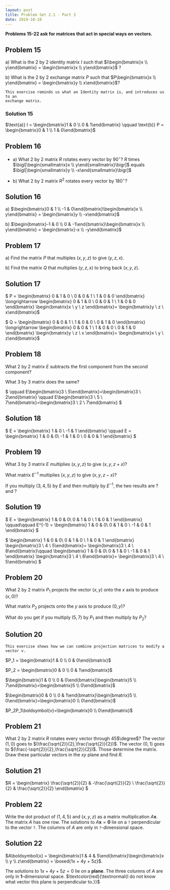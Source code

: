 ```yaml
---
layout: post
title: Problem Set 2.1 - Part 3
date: 2019-10-10
---
```


**Problems 15-22 ask for matrices that act in special ways on vectors.**

## Problem 15

a\) What is the 2 by 2 identity matrix $I$ such that $I\begin{bmatrix}x \\ y\end{bmatrix} = \begin{bmatrix}x \\ y\end{bmatrix}$ ?

b\) What is the 2 by 2 exchange matrix $P$ such that $P\begin{bmatrix}x \\ y\end{bmatrix} = \begin{bmatrix}y \\ x\end{bmatrix}$?

```
This exercise reminds us what an Identity matrix is, and introduces us to an
exchange matrix.
```

### Solution 15

$\text{a)} I = \begin{bmatrix}1 & 0 \\ 0 & 1\end{bmatrix} \qquad \text{b)} P = \begin{bmatrix}0 & 1 \\ 1 & 0\end{bmatrix}$

## Problem 16
- a) What 2 by 2 matrix $R$ rotates every vector by $90^\circ$? $R$ times
$\bigl[\begin{smallmatrix}x \\ y\end{smallmatrix}\bigr]$ equals
$\bigl[\begin{smallmatrix}y \\ -x\end{smallmatrix}\bigr]$

- b) What 2 by 2 matrix $R^2$ rotates every vector by $180^\circ$?

## Solution 16
a) $\begin{bmatrix}0 & 1 \\ -1 & 0\end{bmatrix}\begin{bmatrix}x \\
    y\end{bmatrix} = \begin{bmatrix}y \\ -x\end{bmatrix}$

b) $\begin{bmatrix}-1 & 0 \\ 0 & -1\end{bmatrix}\begin{bmatrix}x \\
    y\end{bmatrix} = \begin{bmatrix}-x \\ -y\end{bmatrix}$

## Problem 17
a) Find the matrix $P$ that multiples $(x,y,z)$ to give $(y,z,x)$.

b) Find the matrix $Q$ that multiplies $(y,z,x)$ to bring back $(x,y,z)$.

## Solution 17
$
P =
\begin{bmatrix}
    0 & 1 & 0 \\
    0 & 0 & 1 \\
    1 & 0 & 0
\end{bmatrix}
\longrightarrow
\begin{bmatrix}
    0 & 1 & 0 \\
    0 & 0 & 1 \\
    1 & 0 & 0
\end{bmatrix}
\begin{bmatrix}x \\ y \\ z \end{bmatrix}=
\begin{bmatrix}y \\ z \\ x\end{bmatrix}$

$
Q =
\begin{bmatrix}
    0 & 0 & 1 \\
    1 & 0 & 0 \\
    0 & 1 & 0
\end{bmatrix}
\longrightarrow
\begin{bmatrix}
    0 & 0 & 1 \\
    1 & 0 & 0 \\
    0 & 1 & 0
\end{bmatrix}
\begin{bmatrix}y \\ z \\ x \end{bmatrix}=
\begin{bmatrix}x \\ y \\ z\end{bmatrix}$

## Problem 18
What 2 by 2 matrix $E$ subtracts the first component from the second component?

What 3 by 3 matrix does the same?

$
\qquad E\begin{bmatrix}3 \\ 5\end{bmatrix}=\begin{bmatrix}3 \\ 2\end{bmatrix}
\qquad E\begin{bmatrix}3 \\ 5 \\ 7\end{bmatrix}=\begin{bmatrix}3 \\ 2 \\ 7\end{bmatrix}
$

## Solution 18
$
E = \begin{bmatrix}
    1 & 0 \\
    -1 & 1
    \end{bmatrix}
\qquad
E = \begin{bmatrix}
    1 & 0 & 0\\
    -1 & 1 & 0 \\
    0 & 0 & 1
    \end{bmatrix}
$

## Problem 19
What 3 by 3 matrix $E$ multiplies $(x, y, z)$ to give $(x, y, z+x)$?

What matrix $E^{-1}$ multiplies $(x, y, z)$ to give $(x,y,z-x)$?

If you multiply $(3,4,5)$ by $E$ and then multiply by $E^{-1}$, the two results are $?$ and $?$

## Solution 19
$
E = \begin{bmatrix}
    1 & 0 & 0\\
    0 & 1 & 0 \\
    1 & 0 & 1
    \end{bmatrix}
\qquad\qquad
E^{-1} =
\begin{bmatrix}
    1 & 0 & 0\\
    0 & 1 & 0 \\
    -1 & 0 & 1
\end{bmatrix}
$

$
\begin{bmatrix}
    1 & 0 & 0\\
    0 & 1 & 0 \\
    1 & 0 & 1
\end{bmatrix}
\begin{bmatrix}3 \\ 4 \\ 5\end{bmatrix}=
\begin{bmatrix}3 \\ 4 \\ 8\end{bmatrix}\qquad
\begin{bmatrix}
    1 & 0 & 0\\
    0 & 1 & 0 \\
    -1 & 0 & 1
\end{bmatrix}
\begin{bmatrix}3 \\ 4 \\ 8\end{bmatrix}=
\begin{bmatrix}3 \\ 4 \\ 5\end{bmatrix}
$

## Problem 20
What 2 by 2 matrix $P_1$ projects the vector $(x,y)$ onto the $x$ axis to
produce $(x,0)$?

What matrix $P_2$ projects onto the $y$ axis to produce $(0,y)$?

What do you get if you multiply $(5,7)$ by $P_1$ and then multiply by $P_2$?
## Solution 20
```
This exercise shows how we can combine projection matrices to modify a vector v.
```

$P_1 = \begin{bmatrix}1 & 0 \\ 0 & 0\end{bmatrix}$

$P_2 = \begin{bmatrix}0 & 0 \\ 0 & 1\end{bmatrix}$

$\begin{bmatrix}1 & 0 \\ 0 & 0\end{bmatrix}\begin{bmatrix}5 \\ 7\end{bmatrix}=\begin{bmatrix}5 \\ 0\end{bmatrix}$

$\begin{bmatrix}0 & 0 \\ 0 & 1\end{bmatrix}\begin{bmatrix}5 \\ 0\end{bmatrix}=\begin{bmatrix}0 \\ 0\end{bmatrix}$

$P_2P_1\boldsymbol{v}=\begin{bmatrix}0 \\ 0\end{bmatrix}$


## Problem 21
What 2 by 2 matrix $R$ rotates every vector through 45$\degree$?
The vector $(1,0)$ goes to $(\frac{\sqrt{2}}{2},\frac{\sqrt{2}}{2})$.
The vector $(0,1)$ goes to $(\frac{-\sqrt{2}}{2},\frac{\sqrt{2}}{2})$.
Those determine the matrix. Draw these particular vectors in the $xy$ plane and
find $R$.

## Solution 21
$R = \begin{bmatrix}
    \frac{\sqrt{2}}{2} & -\frac{\sqrt{2}}{2} \\
    \frac{\sqrt{2}}{2} & \frac{\sqrt{2}}{2}
    \end{bmatrix}
$

## Problem 22
Write the dot product of $(1,4,5)$ and $(x,y,z)$ as a matrix multiplication
$A\boldsymbol{x}$. The matrix $A$ has one row. The solutions to $A\boldsymbol{x}
= \boldsymbol{0}$ lie on a `?` perpendicular to the vector `?`. The columns of
$A$ are only in `?`-dimensional space.

## Solution 22
$A\boldsymbol{x} = \begin{bmatrix}1 & 4 & 5\end{bmatrix}\begin{bmatrix}x \\ y
\\ z\end{bmatrix} = \boxed{1x + 4y + 5z}$.

The solutions to $1x + 4y + 5z = 0$ lie on a **plane**.
The three columns of $A$ are only in **1**-dimensional space.
$\textcolor{red}{\textnormal{I do not know what vector this plane is perpendicular to.}}$

